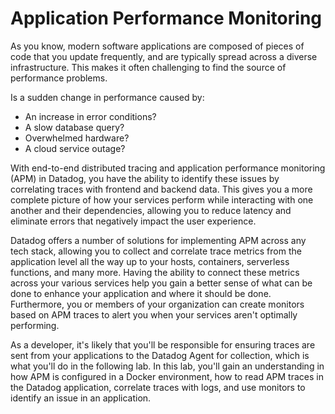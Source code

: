 # Application Performance Monitoring

As you know, modern software applications are composed of pieces of code that you update frequently, and are typically spread across a diverse infrastructure. This makes it often challenging to find the source of performance problems. 

Is a sudden change in performance caused by:

- An increase in error conditions? 
- A slow database query? 
- Overwhelmed hardware? 
- A cloud service outage? 

With end-to-end distributed tracing and application performance monitoring (APM) in Datadog, you have the ability to identify these issues by correlating traces with frontend and backend data. This gives you a more complete picture of how your services perform while interacting with one another and their dependencies, allowing you to reduce latency and eliminate errors that negatively impact the user experience.

Datadog offers a number of solutions for implementing APM across any tech stack, allowing you to collect and correlate trace metrics from the application level all the way up to your hosts, containers, serverless functions, and many more. Having the ability to connect these metrics across your various services help you gain a better sense of what can be done to enhance your application and where it should be done. Furthermore, you or members of your organization can create monitors based on APM traces to alert you when your services aren't optimally performing.

As a developer, it's likely that you'll be responsible for ensuring traces are sent from your applications to the Datadog Agent for collection, which is what you'll do in the following lab. In this lab, you'll gain an understanding in how APM is configured in a Docker environment, how to read APM traces in the Datadog application, correlate traces with logs, and use monitors to identify an issue in an application.
